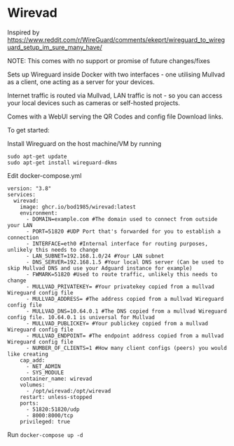# Wirevad

Inspired by https://www.reddit.com/r/WireGuard/comments/ekeprt/wireguard_to_wireguard_setup_im_sure_many_have/

NOTE: This comes with no support or promise of future changes/fixes

Sets up Wireguard inside Docker with two interfaces - one utilising Mullvad as a client, one acting as a server for your devices. 

Internet traffic is routed via Mullvad, LAN traffic is not - so you can access your local devices such as cameras or self-hosted projects.

Comes with a WebUI serving the QR Codes and config file Download links.

To get started:

Install Wireguard on the host machine/VM by running

```
sudo apt-get update
sudo apt-get install wireguard-dkms
```


Edit docker-compose.yml 

```
version: "3.8"
services:
  wirevad:
    image: ghcr.io/bod1985/wirevad:latest
    environment:
      - DOMAIN=example.com #The domain used to connect from outside your LAN
      - PORT=51820 #UDP Port that's forwarded for you to establish a connection
      - INTERFACE=eth0 #Internal interface for routing purposes, unlikely this needs to change
      - LAN_SUBNET=192.168.1.0/24 #Your LAN subnet
      - DNS_SERVER=192.168.1.5 #Your local DNS server (Can be used to skip Mullvad DNS and use your Adguard instance for example)
      - FWMARK=51820 #Used to route traffic, unlikely this needs to change
      - MULLVAD_PRIVATEKEY= #Your privatekey copied from a mullvad Wireguard config file
      - MULLVAD_ADDRESS= #The address copied from a mullvad Wireguard config file
      - MULLVAD_DNS=10.64.0.1 #The DNS copied from a mullvad Wireguard config file. 10.64.0.1 is universal for Mullvad
      - MULLVAD_PUBLICKEY= #Your publickey copied from a mullvad Wireguard config file
      - MULLVAD_ENDPOINT= #The endpoint address copied from a mullvad Wireguard config file
      - NUMBER_OF_CLIENTS=1 #How many client configs (peers) you would like creating
    cap_add:
      - NET_ADMIN
      - SYS_MODULE
    container_name: wirevad
    volumes:
      - /opt/wirevad:/opt/wirevad
    restart: unless-stopped
    ports:
      - 51820:51820/udp
      - 8000:8000/tcp
    privileged: true

```

Run ```docker-compose up -d```
